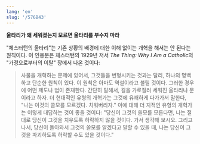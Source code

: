 ```yaml
---
lang: 'en'
slug: '/576B43'
---
```


**울타리가 왜 세워졌는지 모르면 울타리를 부수지 마라**

"체스터턴의 울타리"는 기존 상황의 배경에 대한 이해 없이는 개혁을 해서는 안 된다는 원칙이다. 이 인용문은 체스터턴의 1929년 저서 *The Thing: Why I Am a Catholic*의 "가정으로부터의 이탈" 장에서 나온 것이다:

> 사물을 개혁하는 문제에 있어서, 그것들을 변형시키는 것과는 달리, 하나의 명백하고 단순한 원칙이 있다. 이 원칙은 아마도 역설이라고 불릴 것이다. 그러한 경우에 어떤 제도나 법이 존재한다. 간단히 말해서, 길을 가로질러 세워진 울타리나 문이라고 하자. 더 현대적인 유형의 개혁가는 그것에 유쾌하게 다가가서 말한다, "나는 이것의 쓸모를 모르겠다. 치워버리자." 이에 대해 더 지적인 유형의 개혁가는 이렇게 대답하는 것이 좋을 것이다: "당신이 그것의 쓸모를 모른다면, 나는 절대로 당신이 그것을 치우도록 허락하지 않을 것이다. 가서 생각해 보시오. 그리고 나서, 당신이 돌아와서 그것의 쓸모를 알겠다고 말할 수 있을 때, 나는 당신이 그것을 파괴하도록 허락할 수도 있을 것이다."
